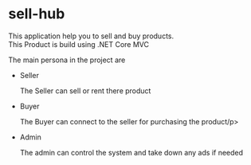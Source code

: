 # sell-hub

This application help you to sell and buy products.<br>
This Product is build using .NET Core MVC

The main persona in the project are<br>
<ul>
 <li>Seller<p>The Seller can sell or rent there product</p></li>
  <li>Buyer<p>The Buyer can connect to the seller for purchasing the product/p> </li>
  <li>Admin<P>The admin can control the system and take down any ads if needed</P></li>
</ul>




